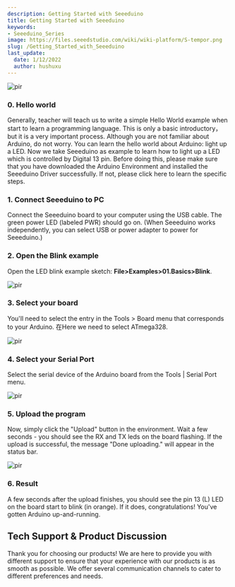 ```yaml
---
description: Getting Started with Seeeduino
title: Getting Started with Seeeduino
keywords:
- Seeeduino_Series
image: https://files.seeedstudio.com/wiki/wiki-platform/S-tempor.png
slug: /Getting_Started_with_Seeeduino
last_update:
  date: 1/12/2022
  author: hushuxu
---
```

<p style={{textAlign: 'center'}}><img src="https://files.seeedstudio.com/wiki/Getting_Started_with_Seeeduino/img/Hello_world.jpg" alt="pir" width={600} height="auto" /></p>

### **0. Hello world**

Generally, teacher will teach us to write a simple Hello World example when start to learn a programming language. This is only a basic introductory，but it is a very important process. Although you are not familiar about Arduino, do not worry. You can learn the hello world about Arduino: light up a LED.
Now we take Seeeduino as example to learn how to light up a LED which is controlled by Digital 13 pin.  Before doing this, please make sure that you have downloaded the Arduino Environment and installed the Seeeduino Driver successfully. If not, please click here to learn the specific steps.

### 1. Connect Seeeduino to PC

Connect the Seeeduino board to your computer using the USB cable. The green power LED (labeled PWR) should go on.
(When Seeeduino works independently, you can select USB or power adapter to power for Seeeduino.)

### 2. Open the Blink example

Open the LED blink example sketch: **File&gt;Examples&gt;01.Basics&gt;Blink**.

<p style={{textAlign: 'center'}}><img src="https://files.seeedstudio.com/wiki/Getting_Started_with_Seeeduino/img/Getting_Started1.png" alt="pir" width={600} height="auto" /></p>

### 3. Select your board

You'll need to select the entry in the Tools &gt; Board menu that corresponds to your Arduino. 在Here we need to select ATmega328.

<p style={{textAlign: 'center'}}><img src="https://files.seeedstudio.com/wiki/Getting_Started_with_Seeeduino/img/Getting_Started2.png" alt="pir" width={600} height="auto" /></p>

### 4. Select your Serial Port

Select the serial device of the Arduino board from the Tools | Serial Port menu.

<p style={{textAlign: 'center'}}><img src="https://files.seeedstudio.com/wiki/Getting_Started_with_Seeeduino/img/Getting_Started3.png" alt="pir" width={600} height="auto" /></p>

### 5. Upload the program

Now, simply click the "Upload" button in the environment. Wait a few seconds - you should see the RX and TX leds on the board flashing. If the upload is successful, the message "Done uploading." will appear in the status bar.

<p style={{textAlign: 'center'}}><img src="https://files.seeedstudio.com/wiki/Getting_Started_with_Seeeduino/img/Getting_Started4.png" alt="pir" width={600} height="auto" /></p>

### 6. Result

A few seconds after the upload finishes, you should see the pin 13 (L) LED on the board start to blink (in orange). If it does, congratulations! You've gotten Arduino up-and-running.

## Tech Support & Product Discussion

Thank you for choosing our products! We are here to provide you with different support to ensure that your experience with our products is as smooth as possible. We offer several communication channels to cater to different preferences and needs.

<div class="button_tech_support_container">
<a href="https://forum.seeedstudio.com/" class="button_forum"></a> 
<a href="https://www.seeedstudio.com/contacts" class="button_email"></a>
</div>

<div class="button_tech_support_container">
<a href="https://discord.gg/eWkprNDMU7" class="button_discord"></a> 
<a href="https://github.com/Seeed-Studio/wiki-documents/discussions/69" class="button_discussion"></a>
</div>
